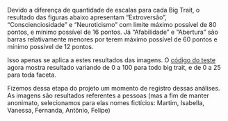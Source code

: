 Devido a diferença de quantidade de escalas para cada Big Trait, o resultado das figuras abaixo apresentam “Extroversão”, “Conscienciosidade” e “Neuroticismo” com limite máximo possível de 80 pontos, e mínimo  possível de 16 pontos.  Já “Afabilidade” e “Abertura” são barras relativamente menores por terem máximo possível de 60 pontos e mínimo possível de 12 pontos. 

Isso apenas se aplica a estes resultados das imagens. O [código do teste](https://github.com/HugoF-Silva/Soft_K_Project/blob/main/teste_comportamental/v0_0_0002_Soft_K_4_0_analysis.ipynb) agora mostra resultado variando de 0 a 100 para todo big trait, e de 0 a 25 para toda faceta.

Fizemos dessa etapa do projeto um momento de registro dessas análises. As imagens são resultados referentes a pessoas (mas a fim de manter anonimato, selecionamos para elas nomes fictícios: Martim, Isabella, Vanessa, Fernanda, Antônio, Felipe)
